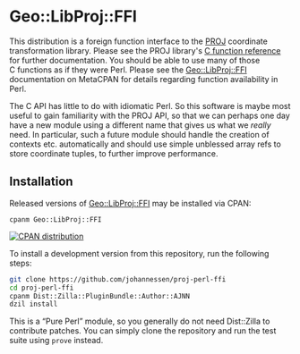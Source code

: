 Geo::LibProj::FFI
=================

This distribution is a foreign function interface to the [PROJ][]
coordinate transformation library. Please see the PROJ library's
[C function reference][] for further documentation. You should be
able to use many of those C functions as if they were Perl.
Please see the [Geo::LibProj::FFI][] documentation on MetaCPAN
for details regarding function availability in Perl.

The C API has little to do with idiomatic Perl. So this
software is maybe most useful to gain familiarity with the
PROJ API, so that we can perhaps one day have a new module
using a different name that gives us what we *really* need.
In particular, such a future module should handle the creation of
contexts etc. automatically and should use simple unblessed array
refs to store coordinate tuples, to further improve performance.

[PROJ]: https://proj.org/
[C function reference]: https://proj.org/development/reference/functions.html


Installation
------------

Released versions of [Geo::LibProj::FFI][] may be installed via CPAN:

	cpanm Geo::LibProj::FFI

[![CPAN distribution](https://badge.fury.io/pl/Geo-LibProj-FFI.svg)](https://badge.fury.io/pl/Geo-LibProj-FFI)

To install a development version from this repository, run the following steps:

```sh
git clone https://github.com/johannessen/proj-perl-ffi
cd proj-perl-ffi
cpanm Dist::Zilla::PluginBundle::Author::AJNN
dzil install
```

This is a “Pure Perl” module, so you generally do not need
Dist::Zilla to contribute patches. You can simply clone the
repository and run the test suite using `prove` instead.

[Geo::LibProj::FFI]: https://metacpan.org/release/Geo-LibProj-FFI
